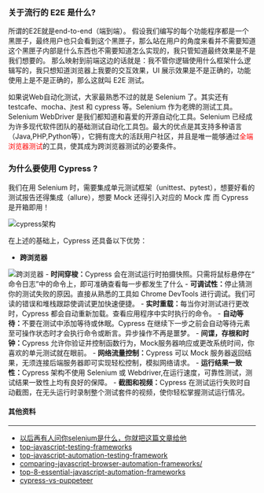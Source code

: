 ### 关于流行的 E2E 是什么?

所谓的E2E就是end-to-end（端到端）。
假设我们编写的每个功能程序都是一个黑匣子，最终用户也只会看到这个黑匣子，那么站在用户的角度来看并不需要知道这个黑匣子内部是什么东西也不需要知道怎么实现的，我只管知道最终效果是不是我们想要的。
那么映射到前端这边的话就是：我不管你逻辑使用什么框架什么逻辑写的，我只想知道浏览器上我要的交互效果，UI 展示效果是不是正确的，功能使用上是不是正确的，那么这就叫 E2E 测试。

如果说Web自动化测试，大家最熟悉不过的就是 Selenium 了。其实还有 testcafe、mocha、jtest 和 cypress 等。Selenium 作为老牌的测试工具。Selenium WebDriver 是我们都知道和喜爱的开源自动化工具。Selenium 已经成为许多现代软件团队的基础测试自动化工具包。最大的优点是其支持多种语言（Java,PHP,Python等），它拥有庞大的活跃用户社区，并且是唯一能够通过<font color=red>全端浏览器测试</font>的工具，使其成为跨浏览器测试的必要条件。

### 为什么要使用 Cypress ?

我们在用 Selenium 时，需要集成单元测试框架（unittest、pytest），想要好看的测试报告还得集成（allure），想要 Mock 还得引入对应的 Mock 库
而 Cypress 是开箱即用！

<img :src="$withBase('/imgs/kaixiang.png')" alt="cypress架构">

在上述的基础上，Cypress 还具备以下优势：

- <b>跨浏览器</b>
<img :src="$withBase('/imgs/browsers.png')" alt="跨浏览器">
- <b>时间穿梭：</b>Cypress 会在测试运行时拍摄快照。只需将鼠标悬停在“ 命令日志”中的命令上，即可准确查看每一步都发生了什么
- <b>可调试性：</b>停止猜测你的测试失败的原因。直接从熟悉的工具如 Chrome DevTools 进行调试。我们可读的错误和堆栈跟踪使调试更加快速便捷。
- <b>实时重载：</b>每当你对测试进行更改时，Cypress 都会自动重新加载。查看应用程序中实时执行的命令。
- <b>自动等待：</b>不要在测试中添加等待或休眠。Cypress 在继续下一步之前会自动等待元素至可操作状态时才会执行命令或断言。异步操作不再是噩梦。
- <b>间谍，存根和时钟：</b>Cypress 允许你验证并控制函数行为，Mock服务器响应或更改系统时间，你喜欢的单元测试就在眼前。
- <b>网络流量控制：</b>Cypress 可以 Mock 服务器返回结果，无须连接后端服务器即可实现轻松控制，模拟网络请求。
- <b>运行结果一致性：</b>Cypress 架构不使用 Selenium 或 Webdriver,在运行速度，可靠性测试，测试结果一致性上均有良好的保障。
- <b>截图和视频：</b>Cypress 在测试运行失败时自动截图，在无头运行时录制整个测试套件的视频，使你轻松掌握测试运行情况。

#### 其他资料
---
- [以后再有人问你selenium是什么，你就把这篇文章给他](https://bbs.huaweicloud.com/blogs/172086)
- [top-javascript-testing-frameworks](https://www.browserstack.com/guide/top-javascript-testing-frameworks)
- [top-javascript-automation-testing-framework](https://www.lambdatest.com/blog/top-javascript-automation-testing-framework/)
- [comparing-javascript-browser-automation-frameworks/](https://applitools.com/blog/comparing-javascript-browser-automation-frameworks/)
- [top-8-essential-javascript-automation-frameworks](https://testguild.com/top-8-essential-javascript-automation-frameworks/)
- [cypress-vs-puppeteer](https://stackshare.io/stackups/cypress-vs-puppeteer)
